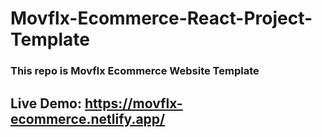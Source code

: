 # Movflx-Ecommerce-React-Project-Template
### This repo is Movflx Ecommerce Website Template
## Live Demo: https://movflx-ecommerce.netlify.app/
